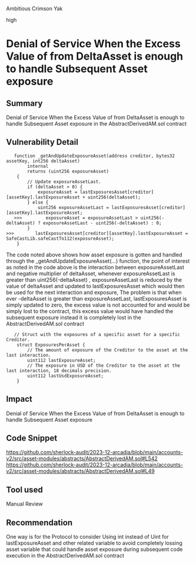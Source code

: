 Ambitious Crimson Yak

high

# Denial of Service When the Excess Value of from DeltaAsset is enough to handle Subsequent Asset exposure

## Summary
Denial of Service When the Excess Value of from DeltaAsset is enough to handle Subsequent Asset exposure in the AbstractDerivedAM.sol contract
## Vulnerability Detail
```solidity
   function _getAndUpdateExposureAsset(address creditor, bytes32 assetKey, int256 deltaAsset)
        internal
        returns (uint256 exposureAsset)
    {
        // Update exposureAssetLast.
        if (deltaAsset > 0) {
            exposureAsset = lastExposuresAsset[creditor][assetKey].lastExposureAsset + uint256(deltaAsset);
        } else {
            uint256 exposureAssetLast = lastExposuresAsset[creditor][assetKey].lastExposureAsset;
   >>>         exposureAsset = exposureAssetLast > uint256(-deltaAsset) ? exposureAssetLast - uint256(-deltaAsset) : 0;
        }
>>>        lastExposuresAsset[creditor][assetKey].lastExposureAsset = SafeCastLib.safeCastTo112(exposureAsset);
    }
```
The code noted above shows how asset exposure is gotten and handled through the _getAndUpdateExposureAsset(...) function, the point of interest as noted in the code above is the interaction between exposureAssetLast and negative multiplier of deltaAsset, whenever exposureAssetLast is greater than uint256(-deltaAsset) , exposureAssetLast is reduced by the value of deltaAsset and updated to lastExposuresAsset which would then be used for the next interaction and exposure, The problem is that when ever -deltaAsset is greater than exposureAssetLast, lastExposuresAsset is simply updated to zero, the excess value is not accounted for and would be simply lost to the contract, this excess value would have handled the subsequent exposure instead it is completely lost in the AbstractDerivedAM.sol contract
```solidity
   // Struct with the exposures of a specific asset for a specific Creditor.
    struct ExposuresPerAsset {
        // The amount of exposure of the Creditor to the asset at the last interaction.
        uint112 lastExposureAsset;
        // The exposure in USD of the Creditor to the asset at the last interaction, 18 decimals precision.
        uint112 lastUsdExposureAsset;
    }
```
## Impact
Denial of Service When the Excess Value of from DeltaAsset is enough to handle Subsequent Asset exposure
## Code Snippet
https://github.com/sherlock-audit/2023-12-arcadia/blob/main/accounts-v2/src/asset-modules/abstracts/AbstractDerivedAM.sol#L542
https://github.com/sherlock-audit/2023-12-arcadia/blob/main/accounts-v2/src/asset-modules/abstracts/AbstractDerivedAM.sol#L49
## Tool used

Manual Review

## Recommendation
One way is for the Protocol to consider Using int instead of Uint for lastExposureAsset and other related variable to avoid completely lossing asset variable that could handle asset exposure during subsequent code execution in the AbstractDerivedAM.sol contract
